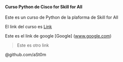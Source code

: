 #### Curso Python de Cisco for Skill for All

Este es un curso de Python de la plaforma de Skill for All

El link del curso es [Link](www.google.com)

Este es el link de google [Google] (www.google.com)

> Este es otro link

@github.com/aSt0m